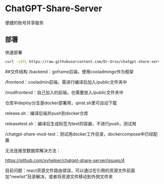 # ChatGPT-Share-Server

便捷的账号共享服务


## 部署

快速部署

```bash
curl -sSfL https://raw.githubusercontent.com/Dr-Urso/chatgpt-share-server-mod/master/qinst.sh | bash
```

##文件结构
/backend：goframe后端，使用cooladmingo作为框架

/frontend：cooladmin前端，需进行编译后加入/public文件夹中

/modfrontend：自己加入的前端，也需要放入/public文件夹中

仓库中deploy分支是docker部署用，qinst.sh里可自动下载

release.sh：编译后端并push到docker仓库

releasetest.sh：编译后生成标签为test的容器，不进行push，测试用

/chatgpt-share-mod-test：测试用docker工作目录，dockercompose中已经配置

无法连接至数据库解决方法：

https://github.com/xyhelper/chatgpt-share-server/issues/4

目前问题：react资源文件路由错误，可以通过在引用的资源文件前面加“newlist”目录解决，或者将资源文件移动到外侧文件夹
